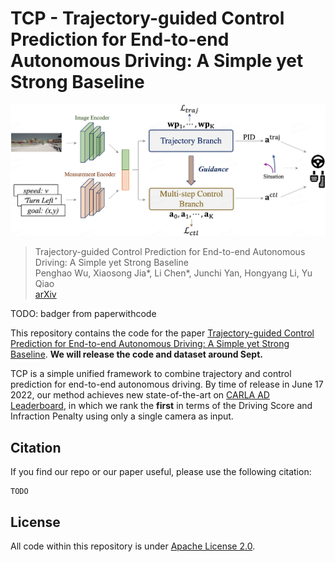 # TCP - Trajectory-guided Control Prediction for End-to-end Autonomous Driving: A Simple yet Strong Baseline

![teaser](assets/teaser.png)

> Trajectory-guided Control Prediction for End-to-end Autonomous Driving: A Simple yet Strong Baseline  
> Penghao Wu, Xiaosong Jia*, Li Chen*, Junchi Yan, Hongyang Li, Yu Qiao    
> [arXiv]()

TODO: badger from paperwithcode

This repository contains the code for the paper [Trajectory-guided Control Prediction for End-to-end Autonomous Driving: A Simple yet Strong Baseline](). **We will release the code and dataset around Sept.**


TCP is a simple unified framework to combine trajectory and control prediction for end-to-end autonomous driving.  By time of release in June 17 2022, our method achieves new state-of-the-art on [CARLA AD Leaderboard](https://leaderboard.carla.org/leaderboard/), in which we rank the **first** in terms of the Driving Score and Infraction Penalty using only a single camera as input. 

## Citation

If you find our repo or our paper useful, please use the following citation:

```
TODO
```

## License
All code within this repository is under [Apache License 2.0](https://www.apache.org/licenses/LICENSE-2.0).
